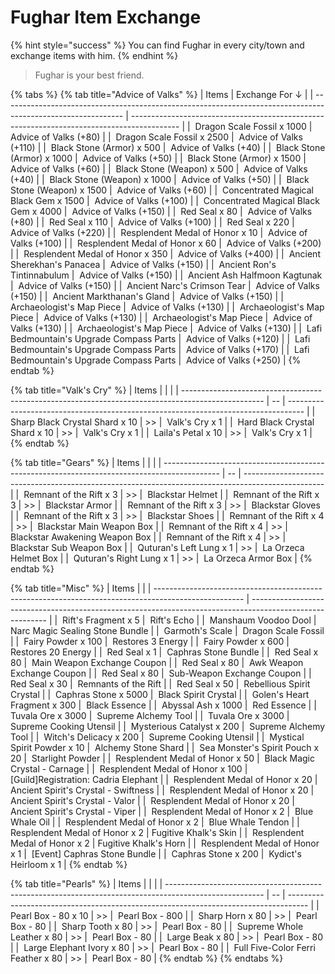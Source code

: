 # Fughar Item Exchange

{% hint style="success" %}
You can find Fughar in every city/town and exchange items with him.
{% endhint %}

> Fughar is your best friend.

{% tabs %}
{% tab title="Advice of Valks" %}
| Items                                                                                                        |  Exchange For ↓                                                                            |
| ------------------------------------------------------------------------------------------------------------ | ------------------------------------------------------------------------------------------ |
| <img src="../.gitbook/assets/00044364.png" alt="" data-size="line"> Dragon Scale Fossil x 1000               | <img src="../.gitbook/assets/00017800.png" alt="" data-size="line"> Advice of Valks (+80)  |
| <img src="../.gitbook/assets/00044364.png" alt="" data-size="line"> Dragon Scale Fossil x 2500               | <img src="../.gitbook/assets/00017800.png" alt="" data-size="line"> Advice of Valks (+110) |
| <img src="../.gitbook/assets/00000007.png" alt="" data-size="line"> Black Stone (Armor) x 500                | <img src="../.gitbook/assets/00017800.png" alt="" data-size="line"> Advice of Valks (+40)  |
| <img src="../.gitbook/assets/00000007.png" alt="" data-size="line"> Black Stone (Armor) x 1000               | <img src="../.gitbook/assets/00017800.png" alt="" data-size="line"> Advice of Valks (+50)  |
| <img src="../.gitbook/assets/00000007.png" alt="" data-size="line"> Black Stone (Armor) x 1500               | <img src="../.gitbook/assets/00017800.png" alt="" data-size="line"> Advice of Valks (+60)  |
| <img src="../.gitbook/assets/00000008.png" alt="" data-size="line"> Black Stone (Weapon) x 500               | <img src="../.gitbook/assets/00017800.png" alt="" data-size="line"> Advice of Valks (+40)  |
| <img src="../.gitbook/assets/00000008.png" alt="" data-size="line"> Black Stone (Weapon) x 1000              | <img src="../.gitbook/assets/00017800.png" alt="" data-size="line"> Advice of Valks (+50)  |
| <img src="../.gitbook/assets/00000008.png" alt="" data-size="line"> Black Stone (Weapon) x 1500              | <img src="../.gitbook/assets/00017800.png" alt="" data-size="line"> Advice of Valks (+60)  |
| <img src="../.gitbook/assets/00004987.png" alt="" data-size="line"> Concentrated Magical Black Gem x 1500    | <img src="../.gitbook/assets/00017800.png" alt="" data-size="line"> Advice of Valks (+100) |
| <img src="../.gitbook/assets/00004987.png" alt="" data-size="line"> Concentrated Magical Black Gem x 4000    | <img src="../.gitbook/assets/00017800.png" alt="" data-size="line"> Advice of Valks (+150) |
| <img src="../.gitbook/assets/00000450.png" alt="" data-size="line"> Red Seal x 80                            | <img src="../.gitbook/assets/00017800.png" alt="" data-size="line"> Advice of Valks (+80)  |
| <img src="../.gitbook/assets/00000450.png" alt="" data-size="line"> Red Seal x 110                           | <img src="../.gitbook/assets/00017800.png" alt="" data-size="line"> Advice of Valks (+100) |
| <img src="../.gitbook/assets/00000450.png" alt="" data-size="line"> Red Seal x 220                           | <img src="../.gitbook/assets/00017800.png" alt="" data-size="line"> Advice of Valks (+220) |
| <img src="../.gitbook/assets/00015692.png" alt="" data-size="line"> Resplendent Medal of Honor x 10          | <img src="../.gitbook/assets/00017800.png" alt="" data-size="line"> Advice of Valks (+100) |
| <img src="../.gitbook/assets/00015692.png" alt="" data-size="line"> Resplendent Medal of Honor x 60          | <img src="../.gitbook/assets/00017800.png" alt="" data-size="line"> Advice of Valks (+200) |
| <img src="../.gitbook/assets/00015692.png" alt="" data-size="line"> Resplendent Medal of Honor x 350         | <img src="../.gitbook/assets/00017800.png" alt="" data-size="line"> Advice of Valks (+400) |
| <img src="../.gitbook/assets/00040706.png" alt="" data-size="line"> Ancient Sherekhan's Panacea              | <img src="../.gitbook/assets/00017800.png" alt="" data-size="line"> Advice of Valks (+150) |
| <img src="../.gitbook/assets/00040709.png" alt="" data-size="line"> Ancient Ron's Tintinnabulum              | <img src="../.gitbook/assets/00017800.png" alt="" data-size="line"> Advice of Valks (+150) |
| <img src="../.gitbook/assets/00040710.png" alt="" data-size="line"> Ancient Ash Halfmoon Kagtunak            | <img src="../.gitbook/assets/00017800.png" alt="" data-size="line"> Advice of Valks (+150) |
| <img src="../.gitbook/assets/00040708.png" alt="" data-size="line"> Ancient Narc's Crimson Tear              | <img src="../.gitbook/assets/00017800.png" alt="" data-size="line"> Advice of Valks (+150) |
| <img src="../.gitbook/assets/00040711.png" alt="" data-size="line"> Ancient Markthanan's Gland               | <img src="../.gitbook/assets/00017800.png" alt="" data-size="line"> Advice of Valks (+150) |
| <img src="../.gitbook/assets/00044412.png" alt="" data-size="line"> Archaeologist's Map Piece                | <img src="../.gitbook/assets/00017800.png" alt="" data-size="line"> Advice of Valks (+130) |
| <img src="../.gitbook/assets/00044413.png" alt="" data-size="line"> Archaeologist's Map Piece                | <img src="../.gitbook/assets/00017800.png" alt="" data-size="line"> Advice of Valks (+130) |
| <img src="../.gitbook/assets/00044414.png" alt="" data-size="line"> Archaeologist's Map Piece                | <img src="../.gitbook/assets/00017800.png" alt="" data-size="line"> Advice of Valks (+130) |
| <img src="../.gitbook/assets/00044415.png" alt="" data-size="line"> Archaeologist's Map Piece                | <img src="../.gitbook/assets/00017800.png" alt="" data-size="line"> Advice of Valks (+130) |
| <img src="../.gitbook/assets/00044416.png" alt="" data-size="line"> Lafi Bedmountain's Upgrade Compass Parts | <img src="../.gitbook/assets/00017800.png" alt="" data-size="line"> Advice of Valks (+120) |
| <img src="../.gitbook/assets/00044417.png" alt="" data-size="line"> Lafi Bedmountain's Upgrade Compass Parts | <img src="../.gitbook/assets/00017800.png" alt="" data-size="line"> Advice of Valks (+170) |
| <img src="../.gitbook/assets/00044418.png" alt="" data-size="line"> Lafi Bedmountain's Upgrade Compass Parts | <img src="../.gitbook/assets/00017800.png" alt="" data-size="line"> Advice of Valks (+250) |
{% endtab %}

{% tab title="Valk's Cry" %}
| Items                                                                                              |    |                                                                                    |
| -------------------------------------------------------------------------------------------------- | -- | ---------------------------------------------------------------------------------- |
| <img src="../.gitbook/assets/00004998.png" alt="" data-size="line"> Sharp Black Crystal Shard x 10 | >> | <img src="../.gitbook/assets/00017643.png" alt="" data-size="line"> Valk's Cry x 1 |
| <img src="../.gitbook/assets/00004997.png" alt="" data-size="line"> Hard Black Crystal Shard x 10  | >> | <img src="../.gitbook/assets/00017643.png" alt="" data-size="line"> Valk's Cry x 1 |
| <img src="../.gitbook/assets/00054031.png" alt="" data-size="line"> Laila's Petal x 10             | >> | <img src="../.gitbook/assets/00017643.png" alt="" data-size="line"> Valk's Cry x 1 |
{% endtab %}

{% tab title="Gears" %}
| Items                                                                                        |    |                                                                                                    |
| -------------------------------------------------------------------------------------------- | -- | -------------------------------------------------------------------------------------------------- |
| <img src="../.gitbook/assets/00043786.png" alt="" data-size="line"> Remnant of the Rift x 3  | >> | <img src="../.gitbook/assets/00720001.png" alt="" data-size="line"> Blackstar Helmet               |
| <img src="../.gitbook/assets/00043786.png" alt="" data-size="line"> Remnant of the Rift x 3  | >> | <img src="../.gitbook/assets/00720002.png" alt="" data-size="line"> Blackstar Armor                |
| <img src="../.gitbook/assets/00043786.png" alt="" data-size="line"> Remnant of the Rift x 3  | >> | <img src="../.gitbook/assets/00720003.png" alt="" data-size="line"> Blackstar Gloves               |
| <img src="../.gitbook/assets/00043786.png" alt="" data-size="line"> Remnant of the Rift x 3  | >> | <img src="../.gitbook/assets/00720004.png" alt="" data-size="line"> Blackstar Shoes                |
| <img src="../.gitbook/assets/00043786.png" alt="" data-size="line"> Remnant of the Rift x 4  | >> | <img src="../.gitbook/assets/00021002.png" alt="" data-size="line"> Blackstar Main Weapon Box      |
| <img src="../.gitbook/assets/00043786.png" alt="" data-size="line"> Remnant of the Rift x 4  | >> | <img src="../.gitbook/assets/00021002.png" alt="" data-size="line"> Blackstar Awakening Weapon Box |
| <img src="../.gitbook/assets/00043786.png" alt="" data-size="line"> Remnant of the Rift x 4  | >> | <img src="../.gitbook/assets/00021002.png" alt="" data-size="line"> Blackstar Sub Weapon Box       |
| <img src="../.gitbook/assets/00045013.png" alt="" data-size="line"> Quturan's Left Lung x 1  | >> | <img src="../.gitbook/assets/00045900.png" alt="" data-size="line"> La Orzeca Helmet Box           |
| <img src="../.gitbook/assets/00045014.png" alt="" data-size="line"> Quturan's Right Lung x 1 | >> | <img src="../.gitbook/assets/00045900.png" alt="" data-size="line"> La Orzeca Armor Box            |
{% endtab %}

{% tab title="Misc" %}
| Items                                                                                                |                                                                                                           |
| ---------------------------------------------------------------------------------------------------- | --------------------------------------------------------------------------------------------------------- |
| <img src="../.gitbook/assets/00721057.png" alt="" data-size="line"> Rift's Fragment x 5              | <img src="../.gitbook/assets/00721058.png" alt="" data-size="line"> Rift's Echo                           |
| <img src="../.gitbook/assets/00040383.png" alt="" data-size="line"> Manshaum Voodoo Dool             | <img src="../.gitbook/assets/00015934.png" alt="" data-size="line"> Narc Magic Sealing Stone Bundle       |
| <img src="../.gitbook/assets/00009768.png" alt="" data-size="line"> Garmoth's Scale                  | <img src="../.gitbook/assets/00044364.png" alt="" data-size="line"> Dragon Scale Fossil                   |
| <img src="../.gitbook/assets/00005651.png" alt="" data-size="line"> Fairy Powder x 100               | <img src="../.gitbook/assets/00000000_power.png" alt="" data-size="line"> Restores 3 Energy               |
| <img src="../.gitbook/assets/00005651.png" alt="" data-size="line"> Fairy Powder x 600               | <img src="../.gitbook/assets/00000000_power.png" alt="" data-size="line"> Restores 20 Energy              |
| <img src="../.gitbook/assets/00000450.png" alt="" data-size="line"> Red Seal x 1                     | <img src="../.gitbook/assets/00015953.png" alt="" data-size="line"> Caphras Stone Bundle                  |
| <img src="../.gitbook/assets/00000450.png" alt="" data-size="line"> Red Seal x 80                    | <img src="../.gitbook/assets/00018973.png" alt="" data-size="line"> Main Weapon Exchange Coupon           |
| <img src="../.gitbook/assets/00000450.png" alt="" data-size="line"> Red Seal x 80                    | <img src="../.gitbook/assets/00018949.png" alt="" data-size="line"> Awk Weapon Exchange Coupon            |
| <img src="../.gitbook/assets/00000450.png" alt="" data-size="line"> Red Seal x 80                    | <img src="../.gitbook/assets/00017987.png" alt="" data-size="line"> Sub-Weapon Exchange Coupon            |
| <img src="../.gitbook/assets/00000450.png" alt="" data-size="line"> Red Seal x 30                    | <img src="../.gitbook/assets/00043786.png" alt="" data-size="line"> Remnants of the Rift                  |
| <img src="../.gitbook/assets/00000450.png" alt="" data-size="line"> Red Seal x 50                    | <img src="../.gitbook/assets/00015677_2.png" alt="" data-size="line"> Rebellious Spirit Crystal           |
| <img src="../.gitbook/assets/00721003.png" alt="" data-size="line"> Caphras Stone x 5000             | <img src="../.gitbook/assets/00045051_2.png" alt="" data-size="line"> Black Spirit Crystal                |
| <img src="../.gitbook/assets/00044456.png" alt="" data-size="line"> Golen's Heart Fragment x 300     | <img src="../.gitbook/assets/00004996.png" alt="" data-size="line"> Black Essence                         |
| <img src="../.gitbook/assets/00044450.png" alt="" data-size="line"> Abyssal Ash x 1000               | <img src="../.gitbook/assets/00004989.png" alt="" data-size="line"> Red Essence                           |
| <img src="../.gitbook/assets/00721051.png" alt="" data-size="line"> Tuvala Ore x 3000                | <img src="../.gitbook/assets/crafting_alchemy_06.png" alt="" data-size="line"> Supreme Alchemy Tool       |
| <img src="../.gitbook/assets/00721051.png" alt="" data-size="line"> Tuvala Ore x 3000                | <img src="../.gitbook/assets/crafting_cooking_06.png" alt="" data-size="line"> Supreme Cooking Utensil    |
| <img src="../.gitbook/assets/00009781.png" alt="" data-size="line"> Mysterious Catalyst x 200        | <img src="../.gitbook/assets/crafting_alchemy_06.png" alt="" data-size="line"> Supreme Alchemy Tool       |
| <img src="../.gitbook/assets/00009780.png" alt="" data-size="line"> Witch's Delicacy x 200           | <img src="../.gitbook/assets/crafting_cooking_06.png" alt="" data-size="line"> Supreme Cooking Utensil    |
| <img src="../.gitbook/assets/00004924.png" alt="" data-size="line"> Mystical Spirit Powder x 10      | <img src="../.gitbook/assets/00044336.png" alt="" data-size="line"> Alchemy Stone Shard                   |
| <img src="../.gitbook/assets/00055052.png" alt="" data-size="line"> Sea Monster's Spirit Pouch x 20  | <img src="../.gitbook/assets/00008022.png" alt="" data-size="line"> Starlight Powder                      |
| <img src="../.gitbook/assets/00015692.png" alt="" data-size="line"> Resplendent Medal of Honor x 50  | <img src="../.gitbook/assets/00015204_0.png" alt="" data-size="line"> Black Magic Crystal - Carnage       |
| <img src="../.gitbook/assets/00015692.png" alt="" data-size="line"> Resplendent Medal of Honor x 100 | <img src="../.gitbook/assets/00050119.png" alt="" data-size="line"> \[Guild]Registration: Cadria Elephant |
| <img src="../.gitbook/assets/00015692.png" alt="" data-size="line"> Resplendent Medal of Honor x 20  | Ancient Spirit's Crystal - Swiftness                                                                      |
| <img src="../.gitbook/assets/00015692.png" alt="" data-size="line"> Resplendent Medal of Honor x 20  | Ancient Spirit's Crystal - Valor                                                                          |
| <img src="../.gitbook/assets/00015692.png" alt="" data-size="line"> Resplendent Medal of Honor x 20  | Ancient Spirit's Crystal - Viper                                                                          |
| <img src="../.gitbook/assets/00015692.png" alt="" data-size="line"> Resplendent Medal of Honor x 2   | <img src="../.gitbook/assets/00009727.png" alt="" data-size="line"> Blue Whale Oil                        |
| <img src="../.gitbook/assets/00015692.png" alt="" data-size="line"> Resplendent Medal of Honor x 2   | <img src="../.gitbook/assets/00009729.png" alt="" data-size="line"> Blue Whale Tendon                     |
| <img src="../.gitbook/assets/00015692.png" alt="" data-size="line"> Resplendent Medal of Honor x 2   |  Fugitive Khalk's Skin                                                                                    |
| <img src="../.gitbook/assets/00015692.png" alt="" data-size="line"> Resplendent Medal of Honor x 2   | Fugitive Khalk's Horn                                                                                     |
| <img src="../.gitbook/assets/00015692.png" alt="" data-size="line"> Resplendent Medal of Honor x 1   | <img src="../.gitbook/assets/00015953.png" alt="" data-size="line"> \[Event] Caphras Stone Bundle         |
|  <img src="../.gitbook/assets/00721003.png" alt="" data-size="line"> Caphras Stone x 200             | <img src="../.gitbook/assets/00040276 (1).png" alt="" data-size="line"> Kydict's Heirloom x 1             |
{% endtab %}

{% tab title="Pearls" %}
| Items                                                                                                  |    |                                                                                     |
| ------------------------------------------------------------------------------------------------------ | -- | ----------------------------------------------------------------------------------- |
| <img src="../.gitbook/assets/00017051.png" alt="" data-size="line"> Pearl Box - 80 x 10                | >> | <img src="../.gitbook/assets/00017056.png" alt="" data-size="line"> Pearl Box - 800 |
| <img src="../.gitbook/assets/00007759.png" alt="" data-size="line"> Sharp Horn x 80                    | >> | <img src="../.gitbook/assets/00017051.png" alt="" data-size="line"> Pearl Box - 80  |
| <img src="../.gitbook/assets/00007762.png" alt="" data-size="line"> Sharp Tooth x 80                   | >> | <img src="../.gitbook/assets/00017051.png" alt="" data-size="line"> Pearl Box - 80  |
| <img src="../.gitbook/assets/00007756.png" alt="" data-size="line"> Supreme Whole Leather x 80         | >> | <img src="../.gitbook/assets/00017051.png" alt="" data-size="line"> Pearl Box - 80  |
| <img src="../.gitbook/assets/00007765.png" alt="" data-size="line"> Large Beak x 80                    | >> | <img src="../.gitbook/assets/00017051.png" alt="" data-size="line"> Pearl Box - 80  |
| <img src="../.gitbook/assets/00007768.png" alt="" data-size="line"> Large Elephant Ivory x 80          | >> | <img src="../.gitbook/assets/00017051.png" alt="" data-size="line"> Pearl Box - 80  |
| <img src="../.gitbook/assets/00007771.png" alt="" data-size="line"> Full Five-Color Ferri Feather x 80 | >> | <img src="../.gitbook/assets/00017051.png" alt="" data-size="line"> Pearl Box - 80  |
{% endtab %}
{% endtabs %}
